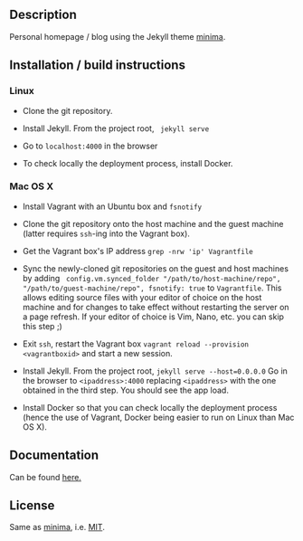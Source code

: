 ## Description

Personal homepage / blog using the Jekyll theme [minima](https://jekyll.github.io/minima/).

## Installation / build instructions

### Linux

- Clone the git repository.

- Install Jekyll. From the project root, `
jekyll serve`

- Go to `localhost:4000` in the browser

- To check locally the deployment process, install Docker.

### Mac OS X

- Install Vagrant with an Ubuntu box and `fsnotify`

- Clone the git repository onto the host machine and the guest machine (latter requires `ssh`-ing into the Vagrant box).

- Get the Vagrant box's IP address `grep -nrw 'ip' Vagrantfile`

- Sync the newly-cloned git repositories on the guest and host machines by adding `
config.vm.synced_folder "/path/to/host-machine/repo", "/path/to/guest-machine/repo", fsnotify: true` to `Vagrantfile`. This allows editing source files with your editor of choice on the host machine and for changes to take effect without restarting the server on a page refresh. If your editor of choice is Vim, Nano, etc. you can skip this step ;)

- Exit `ssh`, restart the Vagrant box `vagrant reload --provision <vagrantboxid>` and start a new session. 

- Install Jekyll. From the project root, `jekyll serve --host=0.0.0.0` Go in the browser to `<ipaddress>:4000` replacing `<ipaddress>` with the one obtained in the third step. You should see the app load.

- Install Docker so that you can check locally the deployment process (hence the use of Vagrant, Docker being easier to run on Linux than Mac OS X).

## Documentation

Can be found [here.](https://family-guy.github.io/blog/)
 
## License

Same as [minima](https://jekyll.github.io/minima/), i.e. [MIT](http://opensource.org/licenses/MIT).
